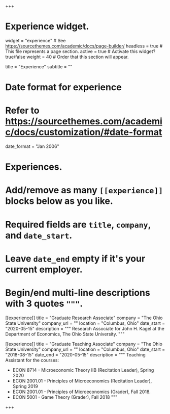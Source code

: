 +++
# Experience widget.
widget = "experience"  # See https://sourcethemes.com/academic/docs/page-builder/
headless = true  # This file represents a page section.
active = true  # Activate this widget? true/false
weight = 40  # Order that this section will appear.

title = "Experience"
subtitle = ""

# Date format for experience
#   Refer to https://sourcethemes.com/academic/docs/customization/#date-format
date_format = "Jan 2006"

# Experiences.
#   Add/remove as many `[[experience]]` blocks below as you like.
#   Required fields are `title`, `company`, and `date_start`.
#   Leave `date_end` empty if it's your current employer.
#   Begin/end multi-line descriptions with 3 quotes `"""`.
[[experience]]
  title = "Graduate Research Associate"
  company = "The Ohio State University"
  company_url = ""
  location = "Columbus, Ohio"
  date_start = "2020-05-15"
  description = """
  Research Associate for John H. Kagel at the Department of Economics, The Ohio State University.
  """

[[experience]]
  title = "Graduate Teaching Associate"
  company = "The Ohio State University"
  company_url = ""
  location = "Columbus, Ohio"
  date_start = "2018-08-15"
  date_end = "2020-05-15"
  description = """
  Teaching Assistant for the courses:
  
  * ECON 8714 - Microeconomic Theory IIB (Recitation Leader), Spring 2020
  * ECON 2001.01 - Principles of Microeconomics (Recitation Leader), Spring 2019
  * ECON 2001.01 - Principles of Microeconomics (Grader), Fall 2018.
  * ECON 5001 - Game Theory (Grader), Fall 2018
  """

+++
